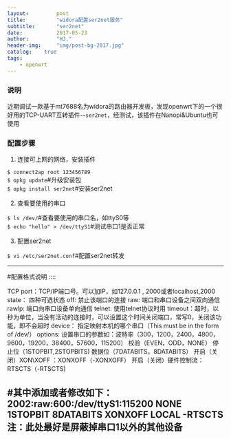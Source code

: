 ```yaml
---
layout:         post
title:          "widora配置ser2net服务"
subtitle:       "ser2net"
date:           2017-05-23 
author:         "HJ."
header-img:     "img/post-bg-2017.jpg"
catalog:    true
tags:
    - openwrt
---
```


### 说明

近期调试一款基于mt7688名为widora的路由器开发板，发现openwrt下的一个很好用的TCP-UART互转插件--`ser2net`，经测试，该插件在Nanopi&Ubuntu也可使用

### 配置步骤

1. 连接可上网的网络，安装插件

`$ connect2ap root 123456789`   
`$ opkg update`#升级安装包  
`$ opkg install ser2net`#安装ser2net 

2. 查看要使用的串口

`$ ls /dev/`#查看要使用的串口名，如ttyS0等 <br>`$ echo "hello" > /dev/ttyS1`#测试串口1是否正常		

3. 配置ser2net

`$ vi /etc/ser2net.conf`#配置ser2net转发	

---
#配置格式说明
	<TCP port>:<state>:<timeout>:<device>:<options>

TCP port：TCP/IP端口号。可以加IP，如127.0.0.1 , 2000或者localhost,2000
state：   四种可选状态
	  off: 禁止该端口的连接
	  raw: 端口和串口设备之间双向通信
	  rawlp: 端口向串口设备单向通信
	  telnet: 使用telnet协议时用
timeout：超时，以秒为单位，当没有活动的连接时，可以设置这个时间关闭端口，常写0，关闭该功能，即不会超时
device： 指定映射本机的哪个串口（This must be in the form of /dev/<device>）
options: 设置串口的参数如：波特率（300，1200，2400，4800，9600，19200，38400，57600，115200）
	 校验（EVEN，ODD，NONE）
	 停止位（1STOPBIT,2STOPBITS)
	 数据位（7DATABITS，8DATABITS）
	 开启（关闭）XON\XOFF ：XONXOFF（-XONXOFF）
	 开启（关闭）硬件控制流：RTSCTS（-RTSCTS)

#其中添加或者修改如下：
2002:raw:600:/dev/ttyS1:115200 NONE 1STOPBIT 8DATABITS XONXOFF LOCAL -RTSCTS
注：此处最好是屏蔽掉串口1以外的其他设备
---


